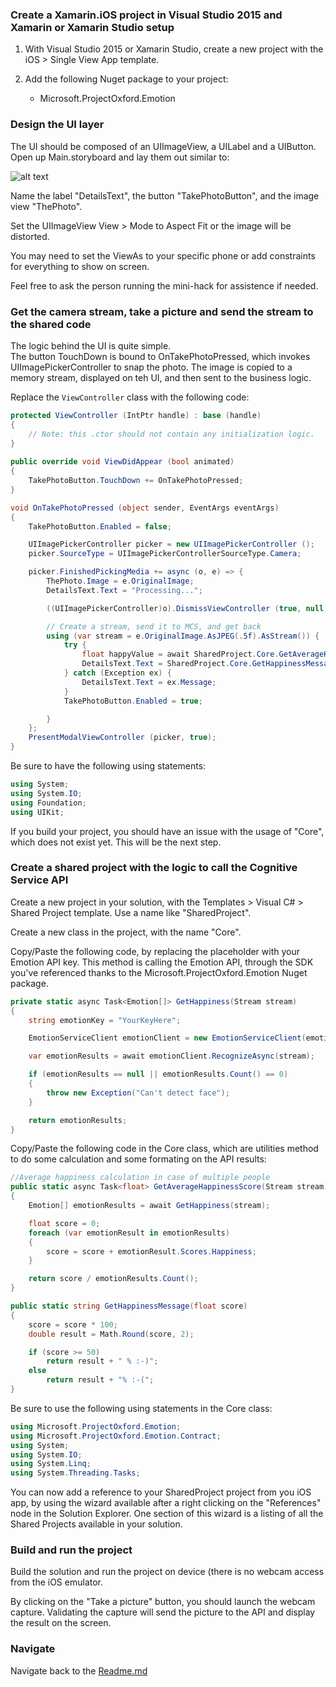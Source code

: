 ### Create a Xamarin.iOS project in Visual Studio 2015 and Xamarin or Xamarin Studio setup ###

1. With Visual Studio 2015 or Xamarin Studio, create a new project with the iOS > Single View App template.

2. Add the following Nuget package to your project:
    * Microsoft.ProjectOxford.Emotion

### Design the UI layer ###

The UI should be composed of an UIImageView, a UILabel and a UIButton. Open up Main.storyboard and lay them out similar to:

![alt text](images/iOS.png "")

Name the label "DetailsText", the button "TakePhotoButton", and the image view "ThePhoto".

Set the UIImageView View > Mode to Aspect Fit or the image will be distorted.

You may need to set the ViewAs to your specific phone or add constraints for everything to show on screen. 

Feel free to ask the person running the mini-hack for assistence if needed.

### Get the camera stream, take a picture and send the stream to the shared code ###

 The logic behind the UI is quite simple.  
 The button TouchDown is bound to OnTakePhotoPressed, which invokes UIImagePickerController to snap the photo.
 The image is copied to a memory stream, displayed on teh UI, and then sent to the business logic.
 
 Replace the ```ViewController``` class with the following code:

```csharp
protected ViewController (IntPtr handle) : base (handle)
{
	// Note: this .ctor should not contain any initialization logic.
}
	
public override void ViewDidAppear (bool animated)
{
	TakePhotoButton.TouchDown += OnTakePhotoPressed;
}

void OnTakePhotoPressed (object sender, EventArgs eventArgs)
{
	TakePhotoButton.Enabled = false;

	UIImagePickerController picker = new UIImagePickerController ();
	picker.SourceType = UIImagePickerControllerSourceType.Camera;

	picker.FinishedPickingMedia += async (o, e) => {
		ThePhoto.Image = e.OriginalImage;
		DetailsText.Text = "Processing...";

		((UIImagePickerController)o).DismissViewController (true, null);

		// Create a stream, send it to MCS, and get back 
		using (var stream = e.OriginalImage.AsJPEG(.5f).AsStream()) {
			try {
				float happyValue = await SharedProject.Core.GetAverageHappinessScore (stream);
				DetailsText.Text = SharedProject.Core.GetHappinessMessage (happyValue);
			} catch (Exception ex) {
				DetailsText.Text = ex.Message;
			}
			TakePhotoButton.Enabled = true;

		}
	};
	PresentModalViewController (picker, true);
}
```

Be sure to have the following using statements:

```csharp
using System;
using System.IO;
using Foundation;
using UIKit;
```
If you build your project, you should have an issue with the usage of "Core", which does not exist yet. This will be the next step.


### Create a shared project with the logic to call the Cognitive Service API ###

Create a new project in your solution, with the Templates > Visual C# > Shared Project template. Use a name like "SharedProject".

Create a new class in the project, with the name "Core".

Copy/Paste the following code, by replacing the placeholder with your Emotion API key. This method is calling the Emotion API, through the SDK you've referenced thanks to the Microsoft.ProjectOxford.Emotion Nuget package.

```csharp
private static async Task<Emotion[]> GetHappiness(Stream stream)
{
    string emotionKey = "YourKeyHere";

    EmotionServiceClient emotionClient = new EmotionServiceClient(emotionKey);

    var emotionResults = await emotionClient.RecognizeAsync(stream);

    if (emotionResults == null || emotionResults.Count() == 0)
    {
        throw new Exception("Can't detect face");
    }

    return emotionResults;
}
```

Copy/Paste the following code in the Core class, which are utilities method to do some calculation and some formating on the API results:

```csharp
//Average happiness calculation in case of multiple people
public static async Task<float> GetAverageHappinessScore(Stream stream)
{
    Emotion[] emotionResults = await GetHappiness(stream);

    float score = 0;
    foreach (var emotionResult in emotionResults)
    {
        score = score + emotionResult.Scores.Happiness;
    }

    return score / emotionResults.Count();
}

public static string GetHappinessMessage(float score)
{
    score = score * 100;
    double result = Math.Round(score, 2);

    if (score >= 50)
        return result + " % :-)";
    else
        return result + "% :-(";
}
```

Be sure to use the following using statements in the Core class:

```csharp
using Microsoft.ProjectOxford.Emotion;
using Microsoft.ProjectOxford.Emotion.Contract;
using System;
using System.IO;
using System.Linq;
using System.Threading.Tasks;
```

You can now add a reference to your SharedProject project from you iOS app, by using the wizard available after a right clicking on the "References" node in the Solution Explorer. One section of this wizard is a listing of all the Shared Projects available in your solution.

### Build and run the project ###

Build the solution and run the project on device (there is no webcam access from the iOS emulator. 

By clicking on the "Take a picture" button, you should launch the webcam capture. Validating the capture will send the picture to the API and display the result on the screen.

### Navigate ###
Navigate back to the [Readme.md](Readme.md)